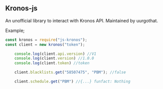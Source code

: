 ## Kronos-js

An unofficial library to interact with Kronos API. Maintained by uurgothat.

Example;
```javascript
const kronos = require("js-kronos");
const client = new kronos("token");

    console.log(client.api.version) //V1
    console.log(client.version) //1.0.0
    console.log(client.token) //token

    client.blacklists.get("58507475", "PBM"); //false

    client.schedule.get("PBM") //{...} funfact: Nothing

```
